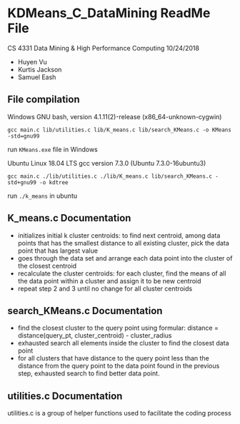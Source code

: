 # KDMeans_C_DataMining ReadMe File
 CS 4331 Data Mining & High Performance Computing
 10/24/2018
 - Huyen Vu
 - Kurtis Jackson
 - Samuel Eash


## File compilation

Windows
GNU bash, version 4.1.11(2)-release (x86_64-unknown-cygwin)
```
gcc main.c lib/utilities.c lib/K_means.c lib/search_KMeans.c -o KMeans -std=gnu99
```
run ```KMeans.exe``` file in Windows

Ubuntu Linux 18.04 LTS
gcc version 7.3.0 (Ubuntu 7.3.0-16ubuntu3)
```
gcc main.c ./lib/utilities.c ./lib/K_means.c lib/search_KMeans.c -std+gnu99 -o kdtree
```
run ```./k_means``` in ubuntu




## K_means.c Documentation

- initializes initial k cluster centroids: to find next centroid, among data points that has the smallest distance to all existing cluster, pick the data point that has largest value
- goes through the data set and arrange each data point into the cluster of the closest centroid
- recalculate the cluster centroids: for each cluster, find the means of all the data point within a cluster and assign it to be new centroid
- repeat step 2 and 3 until no change for all cluster centroids

## search_KMeans.c Documentation

- find the closest cluster to the query point using formular: distance = distance(query_pt, cluster_centroid) - cluster_radius
- exhausted search all elements inside the cluster to find the closest data point
- for all clusters that have distance to the query point less than the distance from the query point to the data point found in the previous step, exhausted search to find better data point.

## utilities.c Documentation

utilities.c is a group of helper functions used to facilitate the coding process

